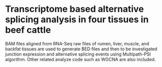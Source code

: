 # Transcriptome based alternative splicing analysis in four tissues in beef cattle
BAM files aligned from RNA-Seq raw files of rumen, liver, muscle, and backfat tissues are used to generate BED files and then to be investigated junction expression and alternative splicing events using Multipath-PSI algorithm. Other related analyze code such as WGCNA are also included.  
